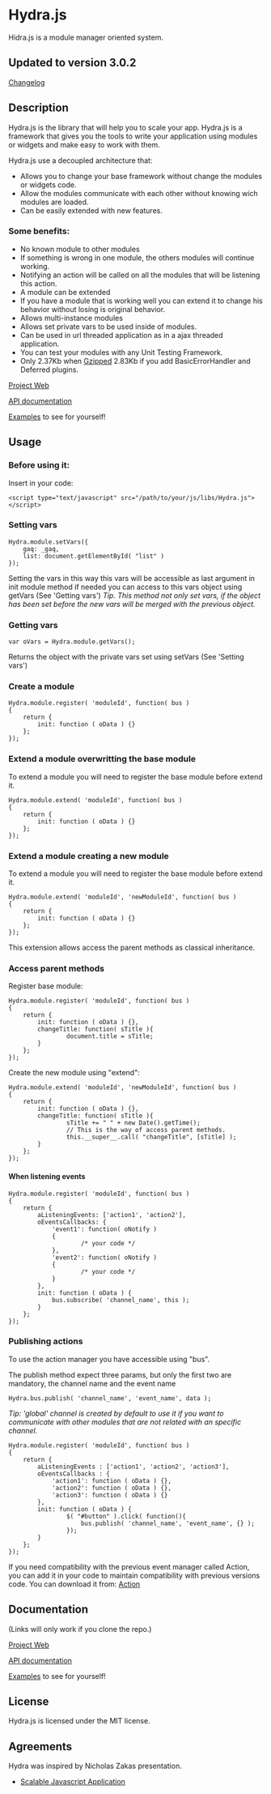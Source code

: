 # Hydra.js
Hidra.js is a module manager oriented system.

## Updated to version 3.0.2

[Changelog](https://raw.github.com/tcorral/Hydra.js/master/changelog.txt)

## Description

Hydra.js is the library that will help you to scale your app.
Hydra.js is a framework that gives you the tools to write your application using modules or widgets and make easy to work with them.

Hydra.js use a decoupled architecture that:

* Allows you to change your base framework without change the modules or widgets code.
* Allow the modules communicate with each other without knowing wich modules are loaded.
* Can be easily extended with new features.

### Some benefits:

* No known module to other modules
 * If something is wrong in one module, the others modules will continue working.
* Notifying an action will be called on all the modules that will be listening this action.
* A module can be extended
 * If you have a module that is working well you can extend it to change his behavior without losing is original behavior.
* Allows multi-instance modules
* Allows set private vars to be used inside of modules.
* Can be used in url threaded application as in a ajax threaded application.
* You can test your modules with any Unit Testing Framework.
* Only 2.37Kb when [Gzipped](https://github.com/tcorral/Hydra.js/raw/master/versions/hydra.min.js.gz) 2.83Kb if you add BasicErrorHandler and Deferred plugins.

[Project Web](http://tcorral.github.com/Hydra.js)

[API documentation](http://tcorral.github.com/Hydra.js/apis/Hydra.js_API_v3.0.0/index.html)

[Examples](http://tcorral.github.com/Hydra.js/examples/index.html) to see for yourself!

## Usage

### Before using it:
Insert in your code:

	<script type="text/javascript" src="/path/to/your/js/libs/Hydra.js"></script>

### Setting vars
	Hydra.module.setVars({
		gaq: _gaq,
		list: document.getElementById( "list" )
	});
Setting the vars in this way this vars will be accessible as last argument in init module method if needed you can access
to this vars object using getVars (See 'Getting vars')
*Tip. This method not only set vars, if the object has been set before the new vars will be merged with the previous object.*

### Getting vars
	var oVars = Hydra.module.getVars();
Returns the object with the private vars set using setVars (See 'Setting vars')

### Create a module
	Hydra.module.register( 'moduleId', function( bus )
	{
		return {
			init: function ( oData ) {}
		};
	});

### Extend a module overwritting the base module
To extend a module you will need to register the base module before extend it.

	Hydra.module.extend( 'moduleId', function( bus )
	{
		return {
			init: function ( oData ) {}
		};
	});

### Extend a module creating a new module
To extend a module you will need to register the base module before extend it.

	Hydra.module.extend( 'moduleId', 'newModuleId', function( bus )
	{
		return {
			init: function ( oData ) {}
		};
	});

This extension allows access the parent methods as classical inheritance.

### Access parent methods

Register base module:

	Hydra.module.register( 'moduleId', function( bus )
	{
		return {
			init: function ( oData ) {},
			changeTitle: function( sTitle ){
					document.title = sTitle;
			}
		};
	});

Create the new module using "extend":

	Hydra.module.extend( 'moduleId', 'newModuleId', function( bus )
	{
		return {
			init: function ( oData ) {},
			changeTitle: function( sTitle ){
					sTitle += " " + new Date().getTime();
					// This is the way of access parent methods.
					this.__super__.call( "changeTitle", [sTitle] );
			}
		};
	});


#### When listening events
	Hydra.module.register( 'moduleId', function( bus )
	{
		return {
			aListeningEvents: ['action1', 'action2'],
			oEventsCallbacks: {
				'event1': function( oNotify )
				{
						/* your code */
				},
				'event2': function( oNotify )
				{
						/* your code */
				}
			},
			init: function ( oData ) {
				bus.subscribe( 'channel_name', this );
			}
		};
	});

### Publishing actions
To use the action manager you have accessible using "bus".

The publish method expect three params, but only the first two are mandatory, the channel name and the event name

	Hydra.bus.publish( 'channel_name', 'event_name', data );

*Tip: 'global' channel is created by default to use it if you want to communicate with other modules that are not related with an specific channel.*

	Hydra.module.register( 'moduleId', function( bus )
	{
		return {
			aListeningEvents : ['action1', 'action2', 'action3'],
			oEventsCallbacks : {
				'action1': function ( oData ) {},
				'action2': function ( oData ) {},
				'action3': function ( oData ) {}
			},
			init: function ( oData ) {
					$( "#button" ).click( function(){
						bus.publish( 'channel_name', 'event_name', {} );
					});
			}
		};
	});

If you need compatibility with the previous event manager called Action, you can add it in your code to maintain compatibility with previous versions code. You can download it from: [Action](https://github.com/tcorral/Hydra_Extensions/tree/master/Sandbox)


## Documentation

(Links will only work if you clone the repo.)

[Project Web](http://tcorral.github.com/Hydra.js)

[API documentation](http://tcorral.github.com/Hydra.js/apis/Hydra.js_API_v2.5.0/index.html)

[Examples](http://tcorral.github.com/Hydra.js/examples/index.html) to see for yourself!

## License

Hydra.js is licensed under the MIT license.

## Agreements

Hydra was inspired by Nicholas Zakas presentation.

* [Scalable Javascript Application](http://www.slideshare.net/nzakas/scalable-javascript-application-architecture)